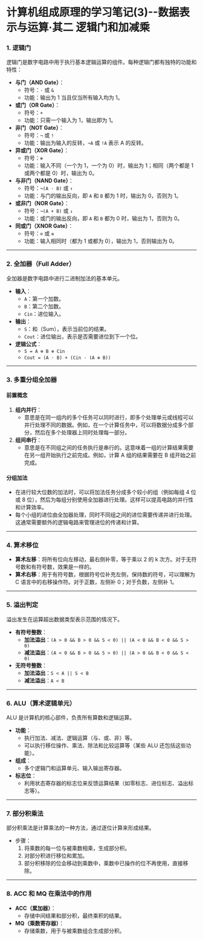 # 计算机组成原理的学习笔记(3)--数据表示与运算·其二 逻辑门和加减乘

### 1. 逻辑门

逻辑门是数字电路中用于执行基本逻辑运算的组件。每种逻辑门都有独特的功能和特性：

- **与门（AND Gate）**：
  - 符号：`·` 或 `&`
  - 功能：输出为 1 当且仅当所有输入均为 1。
- **或门（OR Gate）**：
  - 符号：`+`
  - 功能：只需一个输入为 1，输出即为 1。
- **非门（NOT Gate）**：
  - 符号：`¬` 或 `!`
  - 功能：输出为输入的反转，`¬A` 或 `!A` 表示 A 的反转。
- **异或门（XOR Gate）**：
  - 符号：`⊕`
  - 功能：输入不同（一个为 1，一个为 0）时，输出为 1；相同（两个都是 1 或两个都是 0）时，输出为 0。
- **与非门（NAND Gate）**：
  - 符号：`¬(A · B)` 或 `↑`
  - 功能：与门的输出反向，即 `A` 和 `B` 都为 1 时，输出为 0，否则为 1。
- **或非门（NOR Gate）**：
  - 符号：`¬(A + B)` 或 `↓`
  - 功能：或门的输出反向，即 `A` 和 `B` 都为 0 时，输出为 1，否则为 0。
- **同或门（XNOR Gate）**：
  - 符号：`⊙` 或 `≡`
  - 功能：输入相同时（都为 1 或都为 0），输出为 1，否则输出为 0。

------

### 2. 全加器（Full Adder）

全加器是数字电路中进行二进制加法的基本单元。

- **输入**：
  - `A`：第一个加数。
  - `B`：第二个加数。
  - `Cin`：进位输入。
- **输出**：
  - `S`：和（Sum），表示当前位的结果。
  - `Cout`：进位输出，表示是否需要进位到下一个位。
- **逻辑公式**：
  - `S = A ⊕ B ⊕ Cin`
  - `Cout = (A · B) + (Cin · (A ⊕ B))`

------

### 3. 多重分组全加器

#### 前置概念

1. **组内并行**：
   - 意思是在同一组内的多个任务可以同时进行，即多个处理单元或线程可以并行处理不同的数据。例如，在一个计算任务中，可以将数据分成多个部分，然后在多个处理器上同时处理每一部分。
2. **组间串行**：
   - 意思是在不同组之间的任务执行是串行的。这意味着一组的计算结果需要在另一组开始执行之前完成。例如，计算 A 组的结果需要在 B 组开始之前完成。

#### 分组加法

- 在进行较大位数的加法时，可以将加法任务分成多个较小的组（例如每组 4 位或 8 位），然后为每组分别使用全加器进行处理。这样可以提高电路的并行性和计算效率。
- 每个小组的进位由全加器处理，同时不同组之间的进位需要传递并进行处理。这通常需要额外的逻辑电路来管理进位的传递和计算。

------

### 4. 算术移位

- **算术左移**：将所有位向左移动，最右侧补零，等于乘以 2 的 k 次方。对于无符号数和有符号数，效果是一样的。
- **算术右移**：用于有符号数，根据符号位补充左侧，保持数的符号，可以理解为 C 语言中的右移操作符。对于正数，左侧补 0；对于负数，左侧补 1。

------

### 5. 溢出判定

溢出发生在运算超出数据类型表示范围的情况下。

- **有符号整数**：
  - **加法溢出**：`(A > 0 && B > 0 && S < 0) || (A < 0 && B < 0 && S > 0)`
  - **减法溢出**：`(A < 0 && B > 0 && S > 0) || (A > 0 && B < 0 && S < 0)`
- **无符号整数**：
  - **加法溢出**：`S < A || S < B`
  - **减法溢出**：`A < B`

------

### 6. ALU（算术逻辑单元）

ALU 是计算机的核心部件，负责所有算数和逻辑运算。

- **功能**：
  - 执行加法、减法、逻辑运算（与、或、非）等。
  - 可以执行移位操作、乘法、除法和比较运算等（某些 ALU 还包括这些功能）。
- **组成**：
  - 多个逻辑门和运算单元、输入输出寄存器。
- **标志位**：
  - 利用状态寄存器的标志位来反馈运算结果（如零标志、进位标志、溢出标志等）。

------

### 7. 部分积乘法

部分积乘法是计算乘法的一种方法，通过逐位计算来形成结果。

- 步骤：
  1. 将乘数的每一位与被乘数相乘，生成部分积。
  2. 对部分积进行移位和累加。
  3. 部分积移除的位会移动到乘数中，乘数中已操作的位不再使用，直接移除。

------

### 8. ACC 和 MQ 在乘法中的作用

- **ACC（累加器）**：
  - 存储中间结果和部分积，最终乘积的结果。
- **MQ（乘数寄存器）**：
  - 存储乘数，用于与被乘数组合生成部分积。
